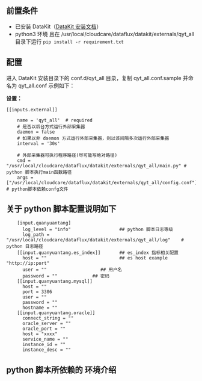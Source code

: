 
## 前置条件

- 已安装 DataKit（[DataKit 安装文档](../../../02-datakit采集器/index.md)）
- python3 环境 且在 /usr/local/cloudcare/dataflux/datakit/externals/qyt_all 目录下运行 `pip install -r requirement.txt` 


## 配置

进入 DataKit 安装目录下的 conf.d/qyt_all 目录，复制 qyt_all.conf.sample 并命名为 qyt_all.conf 示例如下：

**设置：**

```
[[inputs.external]]

	name = 'qyt_all'  # required
	# 是否以后台方式运行外部采集器
	daemon = false
	# 如果以非 daemon 方式运行外部采集器，则以该间隔多次运行外部采集器
	interval = '30s'

	# 外部采集器可执行程序路径(尽可能写绝对路径)
	cmd = "/usr/local/cloudcare/dataflux/datakit/externals/qyt_all/main.py" # python 脚本执行main函数路径 
	args = ["/usr/local/cloudcare/dataflux/datakit/externals/qyt_all/config.conf"]   # python脚本依赖confg文件
```

## 关于 python 脚本配置说明如下

```
    [input.quanyuantang]
      log_level = "info"                  ## python 脚本日志等级     
      log_path = "/usr/local/cloudcare/dataflux/datakit/externals/qyt_all/log"    # python 日志路径
    [[input.quanyuantang.es_index]]       ## es_index 指标相关配置
      host = ""                           ## es host example "http://ip:port"
      user = ""                    ## 用户名
      password = ""             ## 密码
    [[input.quanyuantang.mysql]]
      host = ""
      port = 3306
      user = ""
      password = ""
      hostname = ""
    [[input.quanyuantang.oracle]]
      connect_string = ""
      oracle_server = ""
      oracle_port = ""
      host = "xxxx"
      service_name = ""
      instance_id = ""
      instance_desc = ""
```

## python 脚本所依赖的 环境介绍



  



